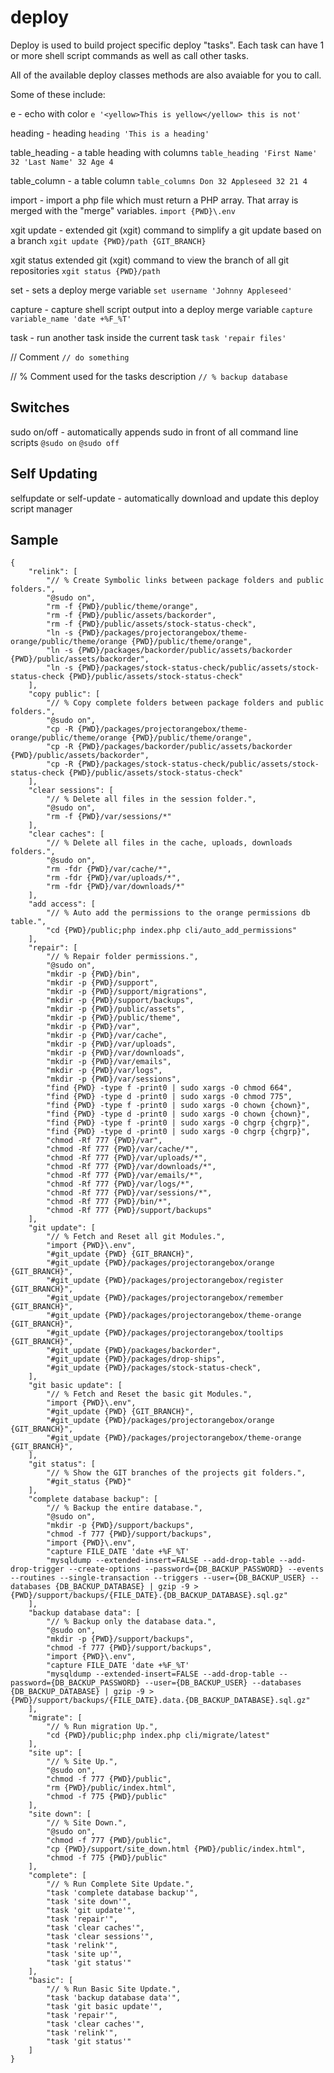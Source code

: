# deploy

Deploy is used to build project specific deploy "tasks". Each task can have 1 or more shell script commands as well as call other tasks.

All of the available deploy classes methods are also avaiable for you to call.

Some of these include:

e - echo with color `e '<yellow>This is yellow</yellow> this is not'`

heading - heading `heading 'This is a heading'`

table_heading - a table heading with columns  `table_heading 'First Name' 32 'Last Name' 32 Age 4`

table_column - a table column `table_columns Don 32 Appleseed 32 21 4`

import - import a php file which must return a PHP array. That array is merged with the "merge" variables. `import {PWD}\.env`

xgit update - extended git (xgit) command to simplify a git update based on a branch `xgit update {PWD}/path {GIT_BRANCH}`

xgit status extended git (xgit) command to view the branch of all git repositories `xgit status {PWD}/path`

set - sets a deploy merge variable `set username 'Johnny Appleseed'`

capture - capture shell script output into a deploy merge variable `capture variable_name 'date +%F_%T'`

task - run another task inside the current task `task 'repair files'`


// Comment `// do something`

// % Comment used for the tasks description `// % backup database`



## Switches

sudo on/off - automatically appends sudo in front of all command line scripts `@sudo on` `@sudo off`

## Self Updating

selfupdate or self-update - automatically download and update this  deploy script manager

## Sample
```
{
	"relink": [
		"// % Create Symbolic links between package folders and public folders.",
		"@sudo on",
		"rm -f {PWD}/public/theme/orange",
		"rm -f {PWD}/public/assets/backorder",
		"rm -f {PWD}/public/assets/stock-status-check",
		"ln -s {PWD}/packages/projectorangebox/theme-orange/public/theme/orange {PWD}/public/theme/orange",
		"ln -s {PWD}/packages/backorder/public/assets/backorder {PWD}/public/assets/backorder",
		"ln -s {PWD}/packages/stock-status-check/public/assets/stock-status-check {PWD}/public/assets/stock-status-check"
	],
	"copy public": [
		"// % Copy complete folders between package folders and public folders.",
		"@sudo on",
		"cp -R {PWD}/packages/projectorangebox/theme-orange/public/theme/orange {PWD}/public/theme/orange",
		"cp -R {PWD}/packages/backorder/public/assets/backorder {PWD}/public/assets/backorder",
		"cp -R {PWD}/packages/stock-status-check/public/assets/stock-status-check {PWD}/public/assets/stock-status-check"
	],
	"clear sessions": [
		"// % Delete all files in the session folder.",
		"@sudo on",
		"rm -f {PWD}/var/sessions/*"
	],
	"clear caches": [
		"// % Delete all files in the cache, uploads, downloads folders.",
		"@sudo on",
		"rm -fdr {PWD}/var/cache/*",
		"rm -fdr {PWD}/var/uploads/*",
		"rm -fdr {PWD}/var/downloads/*"
	],
	"add access": [
		"// % Auto add the permissions to the orange permissions db table.",
		"cd {PWD}/public;php index.php cli/auto_add_permissions"
	],
	"repair": [
		"// % Repair folder permissions.",
		"@sudo on",
		"mkdir -p {PWD}/bin",
		"mkdir -p {PWD}/support",
		"mkdir -p {PWD}/support/migrations",
		"mkdir -p {PWD}/support/backups",
		"mkdir -p {PWD}/public/assets",
		"mkdir -p {PWD}/public/theme",
		"mkdir -p {PWD}/var",
		"mkdir -p {PWD}/var/cache",
		"mkdir -p {PWD}/var/uploads",
		"mkdir -p {PWD}/var/downloads",
		"mkdir -p {PWD}/var/emails",
		"mkdir -p {PWD}/var/logs",
		"mkdir -p {PWD}/var/sessions",
		"find {PWD} -type f -print0 | sudo xargs -0 chmod 664",
		"find {PWD} -type d -print0 | sudo xargs -0 chmod 775",
		"find {PWD} -type f -print0 | sudo xargs -0 chown {chown}",
		"find {PWD} -type d -print0 | sudo xargs -0 chown {chown}",
		"find {PWD} -type f -print0 | sudo xargs -0 chgrp {chgrp}",
		"find {PWD} -type d -print0 | sudo xargs -0 chgrp {chgrp}",
		"chmod -Rf 777 {PWD}/var",
		"chmod -Rf 777 {PWD}/var/cache/*",
		"chmod -Rf 777 {PWD}/var/uploads/*",
		"chmod -Rf 777 {PWD}/var/downloads/*",
		"chmod -Rf 777 {PWD}/var/emails/*",
		"chmod -Rf 777 {PWD}/var/logs/*",
		"chmod -Rf 777 {PWD}/var/sessions/*",
		"chmod -Rf 777 {PWD}/bin/*",
		"chmod -Rf 777 {PWD}/support/backups"
	],
	"git update": [
		"// % Fetch and Reset all git Modules.",
		"import {PWD}\.env",
		"#git_update {PWD} {GIT_BRANCH}",
		"#git_update {PWD}/packages/projectorangebox/orange {GIT_BRANCH}",
		"#git_update {PWD}/packages/projectorangebox/register {GIT_BRANCH}",
		"#git_update {PWD}/packages/projectorangebox/remember {GIT_BRANCH}",
		"#git_update {PWD}/packages/projectorangebox/theme-orange {GIT_BRANCH}",
		"#git_update {PWD}/packages/projectorangebox/tooltips {GIT_BRANCH}",
		"#git_update {PWD}/packages/backorder",
		"#git_update {PWD}/packages/drop-ships",
		"#git_update {PWD}/packages/stock-status-check",
	],
	"git basic update": [
		"// % Fetch and Reset the basic git Modules.",
		"import {PWD}\.env",
		"#git_update {PWD} {GIT_BRANCH}",
		"#git_update {PWD}/packages/projectorangebox/orange {GIT_BRANCH}",
		"#git_update {PWD}/packages/projectorangebox/theme-orange {GIT_BRANCH}",
	],
	"git status": [
		"// % Show the GIT branches of the projects git folders.",
		"#git_status {PWD}"
	],
	"complete database backup": [
		"// % Backup the entire database.",
		"@sudo on",
		"mkdir -p {PWD}/support/backups",
		"chmod -f 777 {PWD}/support/backups",
		"import {PWD}\.env",
		"capture FILE_DATE 'date +%F_%T'
		"mysqldump --extended-insert=FALSE --add-drop-table --add-drop-trigger --create-options --password={DB_BACKUP_PASSWORD} --events --routines --single-transaction --triggers --user={DB_BACKUP_USER} --databases {DB_BACKUP_DATABASE} | gzip -9 > {PWD}/support/backups/{FILE_DATE}.{DB_BACKUP_DATABASE}.sql.gz"
	],
	"backup database data": [
		"// % Backup only the database data.",
		"@sudo on",
		"mkdir -p {PWD}/support/backups",
		"chmod -f 777 {PWD}/support/backups",
		"import {PWD}\.env",
		"capture FILE_DATE 'date +%F_%T'
		"mysqldump --extended-insert=FALSE --add-drop-table --password={DB_BACKUP_PASSWORD} --user={DB_BACKUP_USER} --databases {DB_BACKUP_DATABASE} | gzip -9 > {PWD}/support/backups/{FILE_DATE}.data.{DB_BACKUP_DATABASE}.sql.gz"
	],
	"migrate": [
		"// % Run migration Up.",
		"cd {PWD}/public;php index.php cli/migrate/latest"
	],
	"site up": [
		"// % Site Up.",
		"@sudo on",
		"chmod -f 777 {PWD}/public",
		"rm {PWD}/public/index.html",
		"chmod -f 775 {PWD}/public"
	],
	"site down": [
		"// % Site Down.",
		"@sudo on",
		"chmod -f 777 {PWD}/public",
		"cp {PWD}/support/site_down.html {PWD}/public/index.html",
		"chmod -f 775 {PWD}/public"
	],
	"complete": [
		"// % Run Complete Site Update.",
		"task 'complete database backup'",
		"task 'site down'",
		"task 'git update'",
		"task 'repair'",
		"task 'clear caches'",
		"task 'clear sessions'",
		"task 'relink'",
		"task 'site up'",
		"task 'git status'"
	],
	"basic": [
		"// % Run Basic Site Update.",
		"task 'backup database data'",
		"task 'git basic update'",
		"task 'repair'",
		"task 'clear caches'",
		"task 'relink'",
		"task 'git status'"
	]
}
```